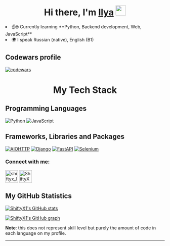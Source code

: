 <h1 align="center">Hi there, I'm <a href="https://t.me/shiftyx_Ilya" target="_blank">Ilya</a> 
<img src="https://github.com/blackcater/blackcater/raw/main/images/Hi.gif" height="32"/></h1>
  <li>☝️🤓 Currently learning **Python, Backend development, Web, JavaScript**</li>
  <li>🌍 I speak Russian (native), English (B1)</li>
</ul>

<h2 align="left">Codewars profile</h2>

[![codewars](https://www.codewars.com/users/ShiftyX/badges/small)](https://www.codewars.com/users/ShiftyX)



<h1 align="center">My Tech Stack</h1>
<h2 align="left">Programming Languages</h2>

[![Python](https://img.shields.io/badge/Python-3776AB?logo=Python&logoColor=white)](https://www.python.org/)
[![JavaScript](https://img.shields.io/badge/JavaScript-F7DF1E?logo=JavaScript&logoColor=white)](https://developer.mozilla.org/en-US/docs/Web/JavaScript)

<h2 align="left">Frameworks, Libraries and Packages</h2>

[![AIOHTTP](https://img.shields.io/badge/AIOHTTP-2C5BB4?logo=AIOHTTP&logoColor=white)](https://docs.aiohttp.org/en/stable/index.html)
[![Django](https://img.shields.io/badge/Django-%23013220?logo=django&link=https%3A%2F%2Fwww.djangoproject.com%2F)](https://www.djangoproject.com/)
[![FastAPI](https://img.shields.io/badge/FastAPI-009688?logo=FastAPI&logoColor=white)](https://fastapi.tiangolo.com/)
[![Selenium](https://img.shields.io/badge/Selenium-%23013220?logo=selenium&link=https%3A%2F%2Fwww.selenium.dev%2F)](https://www.selenium.dev/)

### Connect with me:
<p align="left">
<a href="https://t.me/shiftyx_Ilya" target="blank"><img align="center" src="https://simpleicons.org/icons/telegram.svg" alt="shiftyx_Ilya" height="40" width="40" /></a>
<a href="https://open.spotify.com/user/31bwzccwnhtvyp2q4uvqf24rrk2q?si=dc6c4ed4fe0a4796" target="blank"><img align="center" src="https://simpleicons.org/icons/spotify.svg" alt="ShiftyX" height="40" width="40" /></a>
</p>


## My GitHub Statistics

<a href="https://github.com/anuraghazra/github-readme-stats"><img src="https://github-readme-stats.vercel.app/api/top-langs?username=ShiftyX1&theme=neon&count_private=true&exclude_repo=obsidi&layout=compact&langs_count=10&hide_border=true" alt="ShiftyX1's GitHub stats" align="center"/></a>

[![ShiftyX1's GitHub graph](https://github-readme-activity-graph.vercel.app/graph?username=ShiftyX1&theme=github-compact&hide_border=true)](https://github.com/ashutosh00710/github-readme-activity-graph)


**Note**: this does not represent skill level but purely the amount of code in each language on my profile.

---
